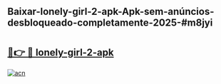 ## Baixar-lonely-girl-2-apk-Apk-sem-anúncios-desbloqueado-completamente-2025-#m8jyi

# <h2><a href="https://ainizakaria.my?title=lonely-girl-2-apk&ref=22M">🔗👉 🔴 lonely-girl-2-apk</a></h2>

[![acn](https://github.com/user-attachments/assets/0f9c940e-d8b0-45ae-aac7-cd30a18b3e1c)](https://ainizakaria.my?title=lonely-girl-2-apk&ref=22M)

